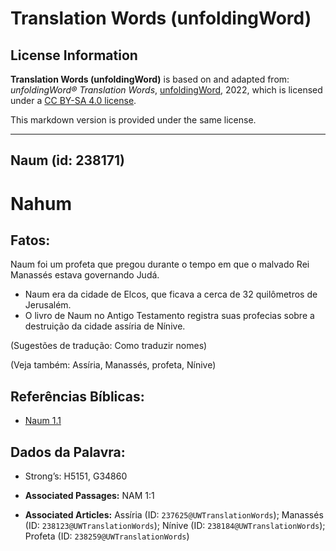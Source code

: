 # Translation Words (unfoldingWord)

## License Information

**Translation Words (unfoldingWord)** is based on and adapted from: _unfoldingWord® Translation Words_, [unfoldingWord](https://unfoldingword.org/utw), 2022, which is licensed under a [CC BY-SA 4.0 license](https://creativecommons.org/licenses/by-sa/4.0/legalcode.en).

This markdown version is provided under the same license.



--------------------------------

## Naum (id: 238171)

Nahum
=====

Fatos:
------

Naum foi um profeta que pregou durante o tempo em que o malvado Rei Manassés estava governando Judá.

* Naum era da cidade de Elcos, que ficava a cerca de 32 quilômetros de Jerusalém.
* O livro de Naum no Antigo Testamento registra suas profecias sobre a destruição da cidade assíria de Nínive.

(Sugestões de tradução: Como traduzir nomes)

(Veja também: Assíria, Manassés, profeta, Nínive)

Referências Bíblicas:
---------------------

* [Naum 1\.1](https://ref.ly/Nah1:1)

Dados da Palavra:
-----------------

* Strong’s: H5151, G34860

* **Associated Passages:** NAM 1:1
* **Associated Articles:** Assíria (ID: `237625@UWTranslationWords`); Manassés (ID: `238123@UWTranslationWords`); Nínive (ID: `238184@UWTranslationWords`); Profeta (ID: `238259@UWTranslationWords`)

